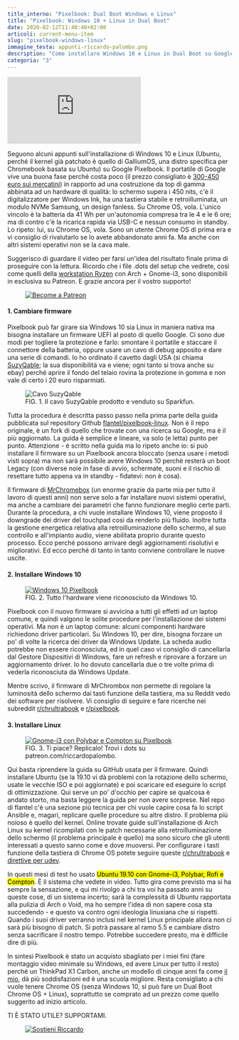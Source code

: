 ```yaml
---
title_interno: "Pixelbook: Dual Boot Windows e Linux"
title: "Pixelbook: Windows 10 + Linux in Dual Boot"
date: 2020-02-12T11:40:40+02:00
articoli: current-menu-item
slug: "pixelbook-windows-linux"
immagine_testa: appunti-riccardo-palombo.png
description: "Come installare Windows 10 e Linux in Dual Boot su Google Pixelbook. La guida completa di dotfiles, video e schermate."
categoria: "3"
---
```


<div class="videoWrapper embed-responsive embed-responsive-4by3">
    <iframe src="https://www.youtube.com/embed/nXqUSpD-t3Q" frameborder="0" allow="accelerometer; autoplay; encrypted-media; gyroscope; picture-in-picture" allowfullscreen></iframe>
</div>

Seguono alcuni appunti sull'installazione di Windows 10 e Linux (Ubuntu, perché il kernel già patchato è quello di GalliumOS, una distro specifica per Chromebook basata su Ubuntu) su Google Pixelbook. Il portatile di Google vive una buona fase perché costa poco (il prezzo consigliato è <a href="http://rover.ebay.com/rover/1/724-53478-19255-0/1?ff3=4&pub=5574905075&toolid=10001&campid=5338615928&customid=&mpre=https%3A%2F%2Fwww.ebay.it%2Fsch%2Fi.html%3F_from%3DR40%26_trksid%3Dm570.l1313%26_nkw%3Dpixelbook%26_sacat%3D0" target="_blank" rel="nofollow noopener" title="Pixelbook su ebay">300-450 euro sui mercatini</a>) in rapporto ad una costruzione da top di gamma abbinata ad un hardware di qualità: lo schermo supera i 450 nits, c'è il digitalizzatore per Windows Ink, ha una tastiera stabile e retroilluminata, un modulo NVMe Samsung, un design fanless. Su Chrome OS, vola. L'unico vincolo è la batteria da 41 Wh per un'autonomia compresa tra le 4 e le 6 ore; ma di contro c'è la ricarica rapida via USB-C e nessun consumo in standby. Lo ripeto: lui, su Chrome OS, vola. Sono un utente Chrome OS di prima era e vi consiglio di rivalutarlo se lo avete abbandonato anni fa. Ma anche con altri sistemi operativi non se la cava male.

Suggerisco di guardare il video per farsi un'idea del risultato finale prima di proseguire con la lettura. Ricordo che i file .dots del setup che vedrete, così come quelli della [workstation Ryzen](/recensioni/ryzen-linux-pc-setup/ "Come lavoro, parte 2") con Arch + Gnome-i3, sono disponibili in esclusiva su Patreon. E grazie ancora per il vostro supporto!

<a
                        href="https://www.patreon.com/riccardopalombo"
                        target="_blank" rel="nofollow noopener" title="Vai alla mia pagina Patreon">
<figure><img
                            src="/img/patreon-riccardopalombo.png" alt="Become a Patreon" class="lazyload">
                            </figure>
                            </a>  

#### 1. Cambiare firmware

Pixelbook può far girare sia Windows 10 sia Linux in maniera nativa ma bisogna installare un firmware UEFI al posto di quello Google. Ci sono due modi per togliere la protezione e farlo: smontare il portatile e staccare il connettore della batteria, oppure usare un cavo di debug apposito e dare una serie di comandi. Io ho ordinato il cavetto dagli USA (si chiama <a href="https://www.sparkfun.com/products/14746" target="_blank" rel="nofollow noopener" title="SuzyQable">SuzyQable</a>; la sua disponibilità va e viene; ogni tanto si trova anche su ebay) perché aprire il fondo del telaio rovina la protezione in gomma e non vale di certo i 20 euro risparmiati.

<figure>
                        <img
                            src="/img/articoli/chromeos-debug.jpg" alt="Cavo SuzyQable">
                    <figcaption>
                        <span class="description-title" style="padding-left:0">
                            <span>FIG. 1.</span> Il cavo SuzyQable prodotto e venduto su Sparkfun.
                        </span>
                    </figcaption>
</figure>

Tutta la procedura è descritta passo passo nella prima parte della guida pubblicata sul repository Github <a href="https://github.com/flantel/pixelbook-linux" target="_blank" rel="nofollow noopener" title="Pixelbook Linux repository">flantel/pixelbook-linux</a>. Non è il repo originale, è un fork di quello che trovate con una ricerca su Google, ma è il più aggiornato. La guida è semplice e lineare, va solo (e letta) punto per punto. Attenzione - è scritto nella guida ma lo ripeto anche io: si può installare il firmware su un Pixelbook ancora bloccato (senza usare i metodi visti sopra) ma non sarà possibile avere Windows 10 perchè resterà un boot Legacy (con diverse noie in fase di avvio, schermate, suoni e il rischio di resettare tutto appena va in standby - fidatevi: non è cosa).

Il firmware di <a href="https://mrchromebox.tech/" target="_blank" rel="nofollow noopener" title="MrChromebox">MrChromebox</a> (un enorme grazie da parte mia per tutto il lavoro di questi anni) non serve solo a far installare nuovi sistemi operativi, ma anche a cambiare dei parametri che fanno funzionare meglio certe parti. Durante la procedura, a chi vuole installare Windows 10, viene proposto il downgrade dei driver del touchpad così da renderlo più fluido. Inoltre tutta la gestione energetica relativa alla retroilluminazione dello schermo, al suo controllo e all'impianto audio, viene abilitata proprio durante questo processo. Ecco perché possono arrivare degli aggiornamenti risolutivi e migliorativi. Ed ecco perché di tanto in tanto conviene controllare le nuove uscite.

#### 2. Installare Windows 10

<figure>
                    <a
                        href="/img/articoli/windows-10-pixelbook.jpg" target="_blank" title="Windows 10 Pixelbook.">
                        <img
                            src="/img/articoli/windows-10-pixelbook.jpg" alt="Windows 10 Pixelbook"></a>
                    <figcaption>
                        <span class="description-title" style="padding-left:0">
                            <span>FIG. 2.</span> Tutto l'hardware viene riconosciuto da Windows 10.
                        </span>
                    </figcaption>
</figure>

Pixelbook con il nuovo firmware si avvicina a tutti gli effetti ad un laptop comune, e quindi valgono le solite procedure per l'installazione dei sistemi operativi. Ma non è un laptop comune: alcuni componenti hardware richiedono driver particolari. Su Windows 10, per dire, bisogna forzare un po' di volte la ricerca dei driver da Windows Update. La scheda audio potrebbe non essere riconosciuta, ed in quel caso vi consiglio di cancellarla dal Gestore Dispositivi di Windows, fare un refresh e riprovare a forzare un aggiornamento driver. Io ho dovuto cancellarla due o tre volte prima di vederla riconosciuta da Windows Update.

Mentre scrivo, il firmware di MrChrombox non permette di regolare la luminosità dello schermo dai tasti funzione della tastiera, ma su Reddit vedo dei software per risolvere. Vi consiglio di seguire e fare ricerche nei subreddit <a href="https://www.reddit.com/r/chrultrabook/" target="_blank" rel="nofollow noopener" title="Pixelbook su Reddit">r/chrultrabook</a> e <a href="https://www.reddit.com/r/pixelbook/" target="_blank" rel="nofollow noopener" title="Pixelbook su Reddit">r/pixelbook</a>.

#### 3. Installare Linux

<figure>
                    <a
                        href="/img/articoli/pixelbook.png" target="_blank" title="Gnome-i3 con Polybar e Compton su Pixelbook.">
                        <img
                            src="/img/articoli/pixelbook.png" alt="Gnome-i3 con Polybar e Compton su Pixelbook">
                    </a>
                    <figcaption>
                        <span class="description-title" style="padding-left:0">
                            <span>FIG. 3.</span> Ti piace? Replicalo! Trovi i dots su patreon.com/riccardopalombo.
                        </span>
                    </figcaption>
</figure>

Qui basta riprendere la guida su GitHub usata per il firmware. Quindi installare Ubuntu (se la 19.10 vi dà problemi con la rotazione dello schermo, usate le vecchie ISO e poi aggiornate) e poi scaricare ed eseguire lo script di ottimizzazione. Qui serve un po' d'occhio per capire se qualcosa è andato storto, ma basta leggere la guida per non avere sorprese. Nel repo di flantel c'è una sezione più tecnica per chi vuole capire cosa fa lo script Ansible e, magari, replicare quelle procedure su altre distro. Il problema più noioso è quello del kernel. Online trovate guide sull'installazione di Arch Linux su kernel ricompilati con le patch necessarie alla retroilluminazione dello schermo (il problema principale è quello) ma sono sicuro che gli utenti interessati a questo sanno come e dove muoversi. Per configurare i tasti funzione della tastiera di Chrome OS potete seguire queste <a href="https://www.reddit.com/r/chrultrabook/" target="_blank" rel="nofollow noopener" title="Pixelbook controlli tastiera">r/chrultrabook</a> e <a href="https://github.com/yusefnapora/pixelbook-linux/issues/30" target="_blank" rel="nofollow noopener" title="Pixelbook su Reddit">direttive per udev</a>. 

In questi mesi di test ho usato <mark>Ubuntu 19.10 con Gnome-i3, Polybar, Rofi e Compton</mark>. È il sistema che vedete in video. Tutto gira come previsto ma si ha sempre la sensazione, e qui mi rivolgo a chi tra voi ha passato anni su queste cose, di un sistema incerto; sarà la complessità di Ubuntu rapportata alla pulizia di Arch o Void, ma ho sempre l'idea di non sapere cosa sta succedendo - e questo va contro ogni ideologia linuxiana che si rispetti. Quando i suoi driver verranno inclusi nel kernel Linux principale allora non ci sarà più bisogno di patch. Si potrà passare al ramo 5.5 e cambiare distro senza sacrificare il nostro tempo. Potrebbe succedere presto, ma è difficile dire di più.

In sintesi Pixelbook è stato un acquisto sbagliato per i miei fini (fare montaggio video minimale su Windows, ed avere Linux per tutto il resto) perché un ThinkPad X1 Carbon, anche un modello di cinque anni fa come [il mio](/podcast/il-mordente-1/ "Intro, Firenze e il mio ThinkPad X1"), dà più soddisfazioni ed è una scuola migliore. Resta consigliato a chi vuole tenere Chrome OS (senza Windows 10, si può fare un Dual Boot Chrome OS + Linux), soprattutto se comprato ad un prezzo come quello suggerito ad inizio articolo.


<aside class="yt-iscriviti">
                    <span class="atail-multitext-text">TI È STATO UTILE? SUPPORTAMI.</span>
<figure>
                    <a
                        href="/supporter/"                        target="_blank" title="Diventa supporter di Riccardo Palombo">
                        <img
                            src="/img/articoli/patreon-riccardo-palombo.jpg" alt="Sostieni Riccardo" class="lazyload">
                    </a>
</figure>
                </aside>